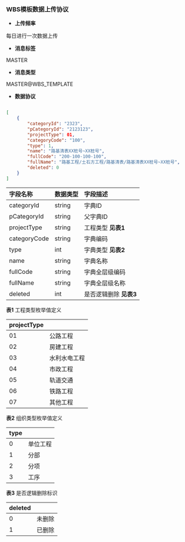 ### WBS模板数据上传协议

* **上传频率**

每日进行一次数据上传

* **消息标签**

MASTER

* **消息类型**

MASTER@WBS_TEMPLATE

* **数据协议**

```json

[
    {
        "categoryId": "2323",
        "pCategoryId": "2123123",
        "projectType": 01,
        "categoryCode": "100",
        "type": 1,
        "name": "路基清表XX桩号~XX桩号",
        "fullCode": "200-100-100-100",
        "fullName": "路基工程/土石方工程/路基清表/路基清表XX桩号~XX桩号",
        "deleted": 0
    }
]

```

| 字段名称 | 数据类型 | 字段描述 |
| :--- | :--- | :--- |
| categoryId | string | 字典ID |
| pCategoryId | string | 父字典ID |
| projectType | string | 工程类型 **见表1**|
| categoryCode | string | 字典编码 |
| type | int | 字典类型 **见表2** |
| name | string | 字典名称 |
| fullCode | string | 字典全层级编码 |
| fullName | string | 字典全层级名称 |
| deleted     | int  | 是否逻辑删除 **见表3**|

**表1** 工程类型枚举值定义

| projectType |  |
| :--- | :--- |
| 01 | 公路工程 |
| 02 | 房建工程 |
| 03 | 水利水电工程 |
| 04 | 市政工程 |
| 05 | 轨道交通 |
| 06 | 铁路工程 |
| 07 | 其他工程 |

**表2** 组织类型枚举值定义

| type |  |
| :--- | :--- |
| 0 | 单位工程 |
| 1 | 分部 |
| 2 | 分项 |
| 3 | 工序 |

**表3**  是否逻辑删除标识

| deleted |  |
| :--- | :--- |
| 0 | 未删除 |
| 1 | 已删除 |
